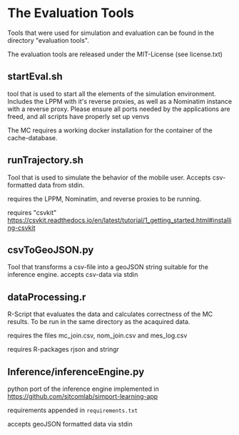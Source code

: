 # The Evaluation Tools

Tools that were used for simulation and evaluation can be found in the directory "evaluation tools".

The evaluation tools are released under the MIT-License (see license.txt)

## startEval.sh

tool that is used to start all the elements of the simulation environment. Includes the LPPM with it's reverse proxies, as well as a Nominatim instance with a reverse proxy. Please ensure all ports needed by the applications are freed, and all scripts have properly set up venvs

The MC requires a working docker installation for the container of the cache-database.

## runTrajectory.sh

Tool that is used to simulate the behavior of the mobile user. Accepts csv-formatted data from stdin.

requires the LPPM, Nominatim, and reverse proxies to be running.

requires "csvkit" https://csvkit.readthedocs.io/en/latest/tutorial/1_getting_started.html#installing-csvkit

## csvToGeoJSON.py

Tool that transforms a csv-file into a geoJSON string suitable for the inference engine. accepts csv-data via stdin

## dataProcessing.r

R-Script that evaluates the data and calculates correctness of the MC results. To be run in the same directory as the acaquired data.

requires the files mc_join.csv, nom_join.csv and mes_log.csv

requires R-packages rjson and stringr

## Inference/inferenceEngine.py

python port of the inference engine implemented in https://github.com/sitcomlab/simport-learning-app

requirements appended in `requirements.txt`

accepts geoJSON formatted data via stdin


